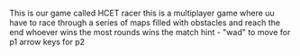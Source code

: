 This is our game called HCET racer
this is a multiplayer game where uu have to race through a series of maps filled with obstacles and reach the end whoever wins the most rounds wins the match
hint - "wad" to move for p1
       arrow keys for p2
